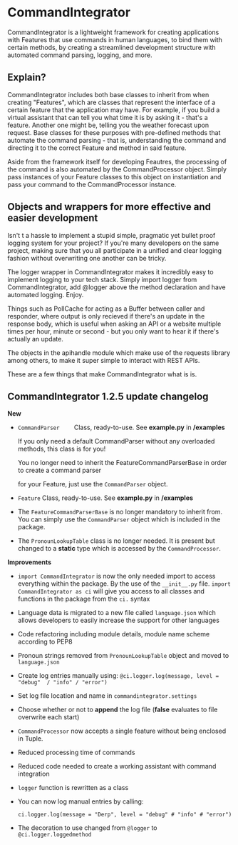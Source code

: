 # CommandIntegrator

CommandIntegrator is a lightweight framework for creating applications with Features that use commands in human languages, to bind them with certain methods, by creating a streamlined development structure with automated command parsing, logging, and more. 


## Explain?

CommandIntegrator includes both base classes to inherit from when creating "Features", which are classes that represent the interface of a certain feature that the application may have.
For example, if you build a virtual assistant that can tell you what time it is by asking it - that's a feature. Another one might be, telling you the weather forecast 
upon request.
Base classes for these purposes with pre-defined methods that automate the command parsing - that is, understanding the command and directing it to the correct
Feature and method in said feature. 

Aside from the framework itself for developing Feautres, the processing of the command is also automated by the CommandProcessor object. 
Simply pass instances of your Feature classes to this object on instantiation and pass your command to the CommandProcessor instance. 

## Objects and wrappers for more effective and easier development
Isn't t a hassle to implement a stupid simple, pragmatic yet bullet proof logging system for your project? 
If you're many developers on the same project, making sure that you all participate in a unified and clear
logging fashion without overwriting one another can be tricky. 

The logger wrapper in CommandIntegrator makes it incredibly easy to implement logging to your tech stack.
Simply import logger from CommandIntegrator, add @logger above the method declaration and have automated logging. Enjoy.

Things such as PollCache for acting as a Buffer between caller and responder, where output is only recieved if there's an update
in the response body, which is useful when asking an API or a website multiple times per hour, minute or second - but you only want
to hear it if there's actually an update.

The objects in the apihandle module which make use of the requests library among others, to make it super simple to interact with REST APIs.

These are a few things that make CommandIntegrator what is is. 





## CommandIntegrator 1.2.5 update changelog

**New**

* `CommandParser	` Class, ready-to-use. See **example.py** in **/examples** 

  If you only need a default CommandParser without any overloaded methods, this class is for you!

  You no longer need to inherit the FeatureCommandParserBase in order to create a command parser

  for your Feature, just use the `CommandParser` object.
  

* `Feature` Class, ready-to-use. See **example.py** in **/examples** 

* The `FeatureCommandParserBase` is no longer mandatory to inherit from. You can simply use the `CommandParser` object which is included in the package.
  
* The `PronounLookupTable` class is no longer needed. It is present but changed to a **static** type which is accessed by the `CommandProcessor`.
  

**Improvements**

* `import CommandIntegrator` is now the only needed import to access everything within the package. By the use of the `__init__.py` file. `import CommandIntegrator as ci` will give you access to all classes and functions in the package from the `ci.` syntax

  

* Language data is migrated to a new file called `language.json` which allows developers to easily increase the support for other languages
  

* Code refactoring including module details, module name scheme according to PEP8
  

* Pronoun strings removed from `PronounLookupTable` object and moved to `language.json` 
  
*  Create log entries manually using:
   `@ci.logger.log(message, level = "debug"  / "info" / "error")`
* Set log file location and name in `commandintegrator.settings`
  
* Choose whether or not to **append** the log file (**false** evaluates to file overwrite each start)
  
* `CommandProcessor` now accepts a single feature without being enclosed in Tuple.
  

* Reduced processing time of commands
  
* Reduced code needed to create a working assistant with command integration
  

* `logger` function is rewritten as a class

* You can now log manual entries by calling:

   `ci.logger.log(message = "Derp", level = "debug" # "info" # "error")`
  

* The decoration to use changed from `@logger` to `@ci.logger.loggedmethod`



